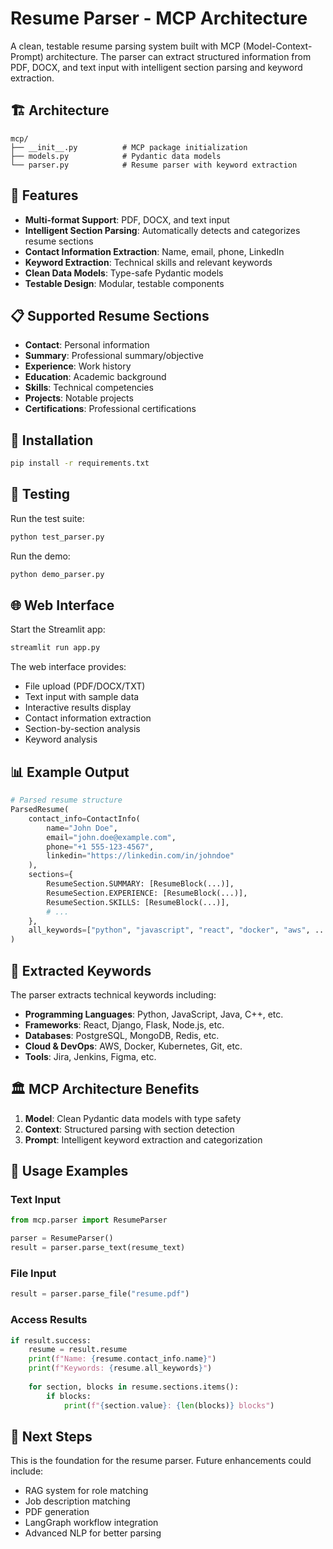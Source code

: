 # Resume Parser - MCP Architecture

A clean, testable resume parsing system built with MCP (Model-Context-Prompt) architecture. The parser can extract structured information from PDF, DOCX, and text input with intelligent section parsing and keyword extraction.

## 🏗️ Architecture

```
mcp/
├── __init__.py          # MCP package initialization
├── models.py            # Pydantic data models
└── parser.py            # Resume parser with keyword extraction
```

## 🚀 Features

- **Multi-format Support**: PDF, DOCX, and text input
- **Intelligent Section Parsing**: Automatically detects and categorizes resume sections
- **Contact Information Extraction**: Name, email, phone, LinkedIn
- **Keyword Extraction**: Technical skills and relevant keywords
- **Clean Data Models**: Type-safe Pydantic models
- **Testable Design**: Modular, testable components

## 📋 Supported Resume Sections

- **Contact**: Personal information
- **Summary**: Professional summary/objective
- **Experience**: Work history
- **Education**: Academic background
- **Skills**: Technical competencies
- **Projects**: Notable projects
- **Certifications**: Professional certifications

## 🔧 Installation

```bash
pip install -r requirements.txt
```

## 🧪 Testing

Run the test suite:
```bash
python test_parser.py
```

Run the demo:
```bash
python demo_parser.py
```

## 🌐 Web Interface

Start the Streamlit app:
```bash
streamlit run app.py
```

The web interface provides:
- File upload (PDF/DOCX/TXT)
- Text input with sample data
- Interactive results display
- Contact information extraction
- Section-by-section analysis
- Keyword analysis

## 📊 Example Output

```python
# Parsed resume structure
ParsedResume(
    contact_info=ContactInfo(
        name="John Doe",
        email="john.doe@example.com",
        phone="+1 555-123-4567",
        linkedin="https://linkedin.com/in/johndoe"
    ),
    sections={
        ResumeSection.SUMMARY: [ResumeBlock(...)],
        ResumeSection.EXPERIENCE: [ResumeBlock(...)],
        ResumeSection.SKILLS: [ResumeBlock(...)],
        # ...
    },
    all_keywords=["python", "javascript", "react", "docker", "aws", ...]
)
```

## 🔑 Extracted Keywords

The parser extracts technical keywords including:
- **Programming Languages**: Python, JavaScript, Java, C++, etc.
- **Frameworks**: React, Django, Flask, Node.js, etc.
- **Databases**: PostgreSQL, MongoDB, Redis, etc.
- **Cloud & DevOps**: AWS, Docker, Kubernetes, Git, etc.
- **Tools**: Jira, Jenkins, Figma, etc.

## 🏛️ MCP Architecture Benefits

1. **Model**: Clean Pydantic data models with type safety
2. **Context**: Structured parsing with section detection
3. **Prompt**: Intelligent keyword extraction and categorization

## 📝 Usage Examples

### Text Input
```python
from mcp.parser import ResumeParser

parser = ResumeParser()
result = parser.parse_text(resume_text)
```

### File Input
```python
result = parser.parse_file("resume.pdf")
```

### Access Results
```python
if result.success:
    resume = result.resume
    print(f"Name: {resume.contact_info.name}")
    print(f"Keywords: {resume.all_keywords}")
    
    for section, blocks in resume.sections.items():
        if blocks:
            print(f"{section.value}: {len(blocks)} blocks")
```

## 🎯 Next Steps

This is the foundation for the resume parser. Future enhancements could include:
- RAG system for role matching
- Job description matching
- PDF generation
- LangGraph workflow integration
- Advanced NLP for better parsing